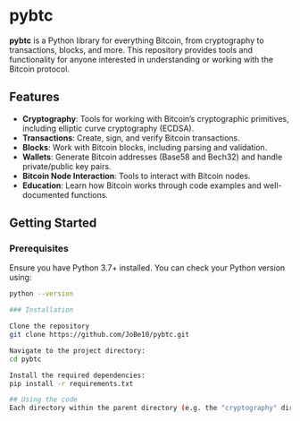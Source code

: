 # pybtc

**pybtc** is a Python library for everything Bitcoin, from cryptography to transactions, blocks, and more. This repository provides tools and functionality for anyone interested in understanding or working with the Bitcoin protocol.

## Features

- **Cryptography**: Tools for working with Bitcoin’s cryptographic primitives, including elliptic curve cryptography (ECDSA).
- **Transactions**: Create, sign, and verify Bitcoin transactions.
- **Blocks**: Work with Bitcoin blocks, including parsing and validation.
- **Wallets**: Generate Bitcoin addresses (Base58 and Bech32) and handle private/public key pairs.
- **Bitcoin Node Interaction**: Tools to interact with Bitcoin nodes.
- **Education**: Learn how Bitcoin works through code examples and well-documented functions.

## Getting Started

### Prerequisites

Ensure you have Python 3.7+ installed. You can check your Python version using:

```bash
python --version

### Installation

Clone the repository
git clone https://github.com/JoBe10/pybtc.git

Navigate to the project directory:
cd pybtc

Install the required dependencies:
pip install -r requirements.txt

## Using the code
Each directory within the parent directory (e.g. the "cryptography" directory) contains jupyter notebook that explain everything and can be used to interactively explore the code.
